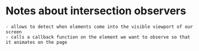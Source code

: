 # Notes about intersection observers

    - allows to detect when elements come into the visible viewport of our screen
    - calls a callback function on the element we want to observe so that it animates on the page
